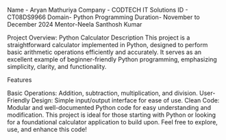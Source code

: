 Name - Aryan Mathuriya
Company - CODTECH IT Solutions
ID - CT08DS9966
Domain- Python Programming
Duration- November to December 2024 
Mentor-Neela Santhosh Kumar

Project Overview: Python Calculator
Description
This project is a straightforward calculator implemented in Python, designed to perform basic arithmetic operations efficiently and accurately. It serves as an excellent example of beginner-friendly Python programming, emphasizing simplicity, clarity, and functionality.

Features

Basic Operations: Addition, subtraction, multiplication, and division.
User-Friendly Design: Simple input/output interface for ease of use.
Clean Code: Modular and well-documented Python code for easy understanding and modification.
This project is ideal for those starting with Python or looking for a foundational calculator application to build upon. Feel free to explore, use, and enhance this code!
